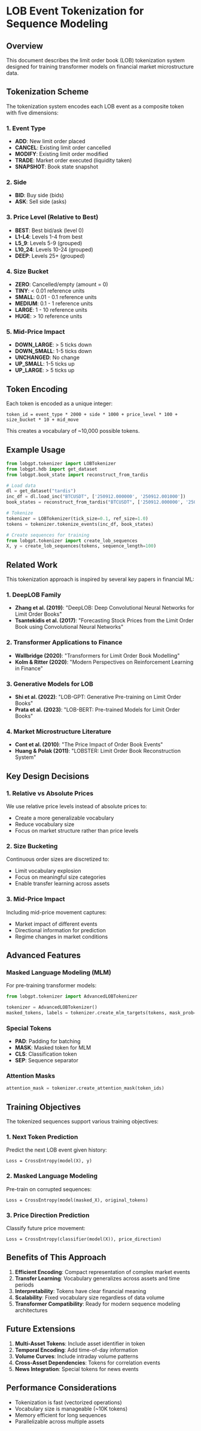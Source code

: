 # LOB Event Tokenization for Sequence Modeling

## Overview

This document describes the limit order book (LOB) tokenization system designed for training transformer models on financial market microstructure data.

## Tokenization Scheme

The tokenization system encodes each LOB event as a composite token with five dimensions:

### 1. Event Type
- **ADD**: New limit order placed
- **CANCEL**: Existing limit order cancelled
- **MODIFY**: Existing limit order modified
- **TRADE**: Market order executed (liquidity taken)
- **SNAPSHOT**: Book state snapshot

### 2. Side
- **BID**: Buy side (bids)
- **ASK**: Sell side (asks)

### 3. Price Level (Relative to Best)
- **BEST**: Best bid/ask (level 0)
- **L1-L4**: Levels 1-4 from best
- **L5_9**: Levels 5-9 (grouped)
- **L10_24**: Levels 10-24 (grouped)
- **DEEP**: Levels 25+ (grouped)

### 4. Size Bucket
- **ZERO**: Cancelled/empty (amount = 0)
- **TINY**: < 0.01 reference units
- **SMALL**: 0.01 - 0.1 reference units
- **MEDIUM**: 0.1 - 1 reference units
- **LARGE**: 1 - 10 reference units
- **HUGE**: > 10 reference units

### 5. Mid-Price Impact
- **DOWN_LARGE**: > 5 ticks down
- **DOWN_SMALL**: 1-5 ticks down
- **UNCHANGED**: No change
- **UP_SMALL**: 1-5 ticks up
- **UP_LARGE**: > 5 ticks up

## Token Encoding

Each token is encoded as a unique integer:
```
token_id = event_type * 2000 + side * 1000 + price_level * 100 + size_bucket * 10 + mid_move
```

This creates a vocabulary of ~10,000 possible tokens.

## Example Usage

```python
from lobgpt.tokenizer import LOBTokenizer
from lobgpt.hdb import get_dataset
from lobgpt.book_state import reconstruct_from_tardis

# Load data
dl = get_dataset("tardis")
inc_df = dl.load_inc("BTCUSDT", ['250912.000000', '250912.001000'])
book_states = reconstruct_from_tardis("BTCUSDT", ['250912.000000', '250912.001000'])

# Tokenize
tokenizer = LOBTokenizer(tick_size=0.1, ref_size=1.0)
tokens = tokenizer.tokenize_events(inc_df, book_states)

# Create sequences for training
from lobgpt.tokenizer import create_lob_sequences
X, y = create_lob_sequences(tokens, sequence_length=100)
```

## Related Work

This tokenization approach is inspired by several key papers in financial ML:

### 1. DeepLOB Family
- **Zhang et al. (2019)**: "DeepLOB: Deep Convolutional Neural Networks for Limit Order Books"
- **Tsantekidis et al. (2017)**: "Forecasting Stock Prices from the Limit Order Book using Convolutional Neural Networks"

### 2. Transformer Applications to Finance
- **Wallbridge (2020)**: "Transformers for Limit Order Book Modelling"
- **Kolm & Ritter (2020)**: "Modern Perspectives on Reinforcement Learning in Finance"

### 3. Generative Models for LOB
- **Shi et al. (2022)**: "LOB-GPT: Generative Pre-training on Limit Order Books"
- **Prata et al. (2023)**: "LOB-BERT: Pre-trained Models for Limit Order Books"

### 4. Market Microstructure Literature
- **Cont et al. (2010)**: "The Price Impact of Order Book Events"
- **Huang & Polak (2011)**: "LOBSTER: Limit Order Book Reconstruction System"

## Key Design Decisions

### 1. Relative vs Absolute Prices
We use relative price levels instead of absolute prices to:
- Create a more generalizable vocabulary
- Reduce vocabulary size
- Focus on market structure rather than price levels

### 2. Size Bucketing
Continuous order sizes are discretized to:
- Limit vocabulary explosion
- Focus on meaningful size categories
- Enable transfer learning across assets

### 3. Mid-Price Impact
Including mid-price movement captures:
- Market impact of different events
- Directional information for prediction
- Regime changes in market conditions

## Advanced Features

### Masked Language Modeling (MLM)
For pre-training transformer models:
```python
from lobgpt.tokenizer import AdvancedLOBTokenizer

tokenizer = AdvancedLOBTokenizer()
masked_tokens, labels = tokenizer.create_mlm_targets(tokens, mask_prob=0.15)
```

### Special Tokens
- **PAD**: Padding for batching
- **MASK**: Masked token for MLM
- **CLS**: Classification token
- **SEP**: Sequence separator

### Attention Masks
```python
attention_mask = tokenizer.create_attention_mask(token_ids)
```

## Training Objectives

The tokenized sequences support various training objectives:

### 1. Next Token Prediction
Predict the next LOB event given history:
```
Loss = CrossEntropy(model(X), y)
```

### 2. Masked Language Modeling
Pre-train on corrupted sequences:
```
Loss = CrossEntropy(model(masked_X), original_tokens)
```

### 3. Price Direction Prediction
Classify future price movement:
```
Loss = CrossEntropy(classifier(model(X)), price_direction)
```

## Benefits of This Approach

1. **Efficient Encoding**: Compact representation of complex market events
2. **Transfer Learning**: Vocabulary generalizes across assets and time periods
3. **Interpretability**: Tokens have clear financial meaning
4. **Scalability**: Fixed vocabulary size regardless of data volume
5. **Transformer Compatibility**: Ready for modern sequence modeling architectures

## Future Extensions

1. **Multi-Asset Tokens**: Include asset identifier in token
2. **Temporal Encoding**: Add time-of-day information
3. **Volume Curves**: Include intraday volume patterns
4. **Cross-Asset Dependencies**: Tokens for correlation events
5. **News Integration**: Special tokens for news events

## Performance Considerations

- Tokenization is fast (vectorized operations)
- Vocabulary size is manageable (~10K tokens)
- Memory efficient for long sequences
- Parallelizable across multiple assets
